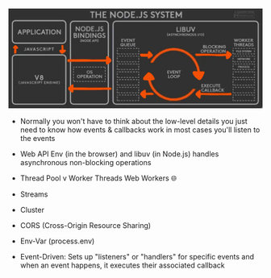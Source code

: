 #
![](how-works.png)
- Normally you won't have to think about the low-level details
  you just need to know how events & callbacks work in most cases you'll listen to the events
- Web API Env (in the browser) and libuv (in Node.js)
  handles asynchronous non-blocking operations

- Thread Pool v Worker Threads
  Web Workers 🌐

- Streams
- Cluster
- CORS (Cross-Origin Resource Sharing)
- Env-Var (process.env)

- Event-Driven: Sets up "listeners" or "handlers" for specific events
  and when an event happens, it executes their associated callback
